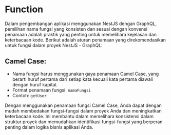 # Function

Dalam pengembangan aplikasi menggunakan NestJS dengan GraphQL, pemilihan nama fungsi yang konsisten dan sesuai dengan konvensi penamaan adalah praktik yang penting untuk memelihara kejelasan dan keterbacaan kode. Berikut adalah aturan penamaan yang direkomendasikan untuk fungsi dalam proyek NestJS - GraphQL:

## Camel Case:
- Nama fungsi harus menggunakan gaya penamaan Camel Case, yang berarti huruf pertama dari setiap kata kecuali kata pertama diawali dengan huruf kapital.
- Format penamaan fungsi: ```namaFungsi```
- Contoh: ```getUser```

Dengan menggunakan penamaan fungsi Camel Case, Anda dapat dengan mudah membedakan fungsi-fungsi dalam proyek Anda dan meningkatkan keterbacaan kode. Ini membantu dalam memelihara konsistensi dalam struktur proyek dan memudahkan identifikasi fungsi-fungsi yang berperan penting dalam logika bisnis aplikasi Anda.